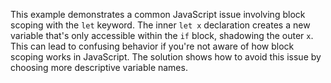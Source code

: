 This example demonstrates a common JavaScript issue involving block scoping with the `let` keyword.  The inner `let x` declaration creates a new variable that's only accessible within the `if` block, shadowing the outer `x`. This can lead to confusing behavior if you're not aware of how block scoping works in JavaScript.  The solution shows how to avoid this issue by choosing more descriptive variable names.